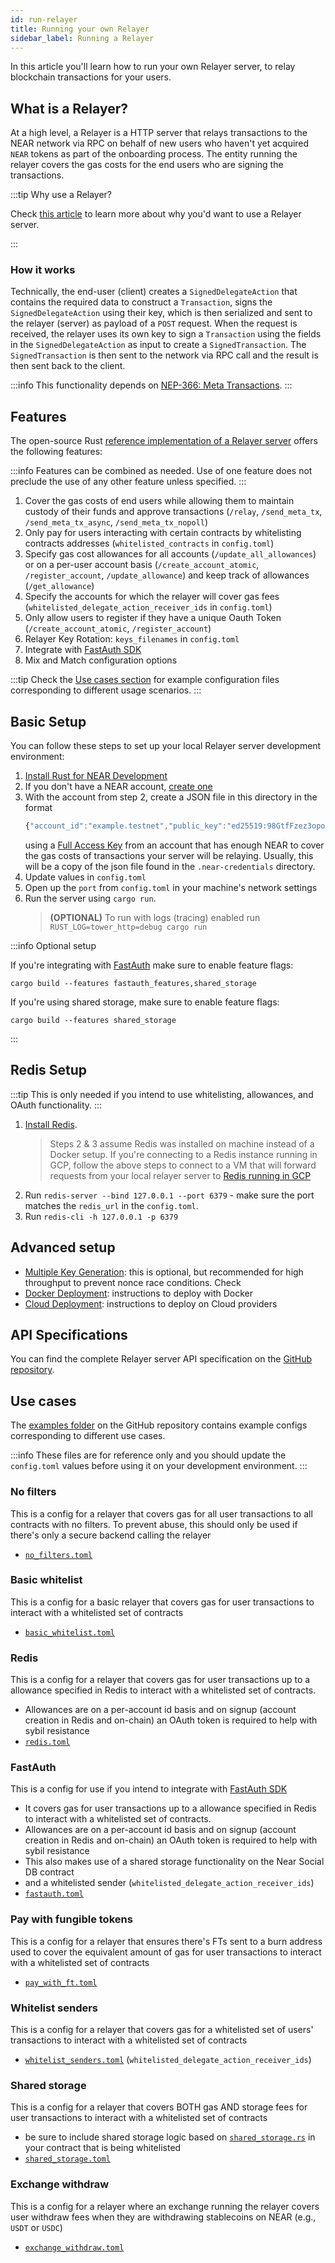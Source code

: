 ```yaml
---
id: run-relayer
title: Running your own Relayer
sidebar_label: Running a Relayer
---
```


In this article you'll learn how to run your own Relayer server, to relay blockchain transactions for your users.

## What is a Relayer?

At a high level, a Relayer is a HTTP server that relays transactions to the NEAR network via RPC on behalf of new users who haven't yet acquired `NEAR` tokens as part of the onboarding process. The entity running the relayer covers the gas costs for the end users who are signing the transactions.

:::tip Why use a Relayer?

Check [this article](../../../1.concepts/abstraction/relayers.md#why-use-a-relayer) to learn more about why you'd want to use a Relayer server.

:::

### How it works

Technically, the end-user (client) creates a `SignedDelegateAction` that contains the required data to construct a `Transaction`, signs the `SignedDelegateAction` using their key, which is then serialized and sent  to the relayer (server) as payload of a `POST` request. 
When the request is received, the relayer uses its own key to sign a `Transaction` using the fields in the `SignedDelegateAction` as input to create a `SignedTransaction`. 
The `SignedTransaction` is then sent to the network via RPC call and the result is then sent back to the client.

:::info
This functionality depends on [NEP-366: Meta Transactions](https://github.com/near/NEPs/pull/366).
:::

## Features

The open-source Rust [reference implementation of a Relayer server](https://github.com/near/pagoda-relayer-rs/) offers the following features:

:::info
Features can be combined as needed. Use of one feature does not preclude the use of any other feature unless specified.
:::

1. Cover the gas costs of end users while allowing them to maintain custody of their funds and approve transactions (`/relay`, `/send_meta_tx`, `/send_meta_tx_async`, `/send_meta_tx_nopoll`)
2. Only pay for users interacting with certain contracts by whitelisting contracts addresses (`whitelisted_contracts` in `config.toml`) 
3. Specify gas cost allowances for all accounts (`/update_all_allowances`) or on a per-user account basis (`/create_account_atomic`, `/register_account`, `/update_allowance`) and keep track of allowances (`/get_allowance`)
4. Specify the accounts for which the relayer will cover gas fees (`whitelisted_delegate_action_receiver_ids` in `config.toml`)
5. Only allow users to register if they have a unique Oauth Token (`/create_account_atomic`, `/register_account`)
6. Relayer Key Rotation: `keys_filenames` in `config.toml`
7. Integrate with [FastAuth SDK](../fastauth-sdk.md)
8. Mix and Match configuration options

:::tip
Check the [Use cases section](#use-cases) for example configuration files corresponding to different usage scenarios.
:::

## Basic Setup

You can follow these steps to set up your local Relayer server development environment:

1. [Install Rust for NEAR Development](../../../sdk/rust/intro.md)
2. If you don't have a NEAR account, [create one](../../../1.concepts/protocol/account-model.md)
3. With the account from step 2, create a JSON file in this directory in the format
   ```js
   {"account_id":"example.testnet","public_key":"ed25519:98GtfFzez3opomVpwa7i4m3nptHtc7Ha514XHMWszLtQ","private_key":"ed25519:YWuyKVQHE3rJQYRC3pRGV56o1qEtA1PnMYPDEtroc5kX4A4mWrJwF7XkzGe7JWNMABbtY4XFDBJEzgLyfPkwpzC"}
   ```
   using a [Full Access Key](../../../1.concepts/protocol/access-keys.md#full-access-keys) from an account that has enough NEAR to cover the gas costs of transactions your server will be relaying. Usually, this will be a copy of the json file found in the `.near-credentials` directory. 
4. Update values in `config.toml`
5. Open up the `port` from `config.toml` in your machine's network settings
6. Run the server using `cargo run`. 
   > **(OPTIONAL)** To run with logs (tracing) enabled run `RUST_LOG=tower_http=debug cargo run`

:::info Optional setup

If you're integrating with [FastAuth](../fastauth-sdk.md) make sure to enable feature flags: 
```
cargo build --features fastauth_features,shared_storage
```
If you're using shared storage, make sure to enable feature flags:
```
cargo build --features shared_storage
```

:::

## Redis Setup

:::tip
This is only needed if you intend to use whitelisting, allowances, and OAuth functionality.
:::

1. [Install Redis](https://redis.io/docs/latest/get-started/).
   > Steps 2 & 3 assume Redis was installed on machine instead of a Docker setup. If you're connecting to a Redis instance running in GCP, follow the above steps to connect to a VM that will forward requests from your local relayer server to [Redis running in GCP](https://cloud.google.com/memorystore/docs/redis/connect-redis-instance#connecting_from_a_local_machine_with_port_forwarding)
2. Run `redis-server --bind 127.0.0.1 --port 6379` - make sure the port matches the `redis_url` in the `config.toml`.
3. Run `redis-cli -h 127.0.0.1 -p 6379`


## Advanced setup

- [Multiple Key Generation](https://github.com/near/pagoda-relayer-rs/tree/main?tab=readme-ov-file#multiple-key-generation---optional-but-recommended-for-high-throughput-to-prevent-nonce-race-conditions): this is optional, but recommended for high throughput to prevent nonce race conditions. Check 
- [Docker Deployment](https://github.com/near/pagoda-relayer-rs/tree/main?tab=readme-ov-file#docker-deployment): instructions to deploy with Docker
- [Cloud Deployment](https://github.com/near/pagoda-relayer-rs/tree/main?tab=readme-ov-file#cloud-deployment): instructions to deploy on Cloud providers

## API Specifications

You can find the complete Relayer server API specification on the [GitHub repository](https://github.com/near/pagoda-relayer-rs/tree/main?tab=readme-ov-file#api-spec-).

## Use cases

The [examples folder](https://github.com/near/pagoda-relayer-rs/tree/main/examples) on the GitHub repository contains example configs corresponding to different use cases. 

:::info
These files are for reference only and you should update the `config.toml` values before using it on your development environment.
:::

### No filters

This is a config for a relayer that covers gas for all user transactions to all contracts with no filters. To prevent abuse, this should only be used if there's only a secure backend calling the relayer
- [`no_filters.toml`](https://github.com/near/pagoda-relayer-rs/blob/main/examples/configs/no_filters.toml)

### Basic whitelist

This is a config for a basic relayer that covers gas for user transactions to interact with a whitelisted set of contracts
- [`basic_whitelist.toml`](https://github.com/near/pagoda-relayer-rs/blob/main/examples/configs/basic_whitelist.toml)

### Redis

This is a config for a relayer that covers gas for user transactions up to a allowance specified in Redis to interact with a whitelisted set of contracts. 
- Allowances are on a per-account id basis and on signup (account creation in Redis and on-chain) an OAuth token is required to help with sybil resistance
- [`redis.toml`](https://github.com/near/pagoda-relayer-rs/blob/main/examples/configs/redis.toml)

### FastAuth

This is a config for use if you intend to integrate with [FastAuth SDK](../fastauth-sdk.md)
- It covers gas for user transactions up to a allowance specified in Redis to interact with a whitelisted set of contracts. 
- Allowances are on a per-account id basis and on signup (account creation in Redis and on-chain) an OAuth token is required to help with sybil resistance 
- This also makes use of a shared storage functionality on the Near Social DB contract 
- and a whitelisted sender (`whitelisted_delegate_action_receiver_ids`)
- [`fastauth.toml`](https://github.com/near/pagoda-relayer-rs/blob/main/examples/configs/fastauth.toml)

### Pay with fungible tokens

This is a config for a relayer that ensures there's FTs sent to a burn address used to cover the equivalent amount of gas for user transactions to interact with a whitelisted set of contracts 
- [`pay_with_ft.toml`](https://github.com/near/pagoda-relayer-rs/blob/main/examples/configs/pay_with_ft.toml)

### Whitelist senders

This is a config for a relayer that covers gas for a whitelisted set of users' transactions to interact with a whitelisted set of contracts
- [`whitelist_senders.toml`](https://github.com/near/pagoda-relayer-rs/blob/main/examples/configs/whitelist_senders.toml) (`whitelisted_delegate_action_receiver_ids`)

### Shared storage

This is a config for a relayer that covers BOTH gas AND storage fees for user transactions to interact with a whitelisted set of contracts

- be sure to include shared storage logic based on [`shared_storage.rs`](https://github.com/NearSocial/social-db/blob/master/contract/src/shared_storage.rs) in your contract that is being whitelisted
- [`shared_storage.toml`](https://github.com/near/pagoda-relayer-rs/blob/main/examples/configs/shared_storage.toml)

### Exchange withdraw

This is a config for a relayer where an exchange running the relayer covers user withdraw fees when they are withdrawing stablecoins on NEAR (e.g., `USDT` or `USDC`)

- [`exchange_withdraw.toml`](https://github.com/near/pagoda-relayer-rs/blob/main/examples/configs/exchange_withdraw.toml)
